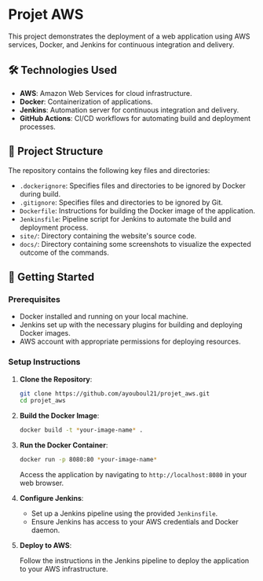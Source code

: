 # Projet AWS

This project demonstrates the deployment of a web application using AWS services, Docker, and Jenkins for continuous integration and delivery.

## 🛠️ Technologies Used

- **AWS**: Amazon Web Services for cloud infrastructure.
- **Docker**: Containerization of applications.
- **Jenkins**: Automation server for continuous integration and delivery.
- **GitHub Actions**: CI/CD workflows for automating build and deployment processes.

## 📁 Project Structure

The repository contains the following key files and directories:

- `.dockerignore`: Specifies files and directories to be ignored by Docker during build.
- `.gitignore`: Specifies files and directories to be ignored by Git.
- `Dockerfile`: Instructions for building the Docker image of the application.
- `Jenkinsfile`: Pipeline script for Jenkins to automate the build and deployment process.
- `site/`: Directory containing the website's source code.
- `docs/`: Directory containing some screenshots to visualize the expected outcome of the commands.

## 🚀 Getting Started

### Prerequisites

- Docker installed and running on your local machine.
- Jenkins set up with the necessary plugins for building and deploying Docker images.
- AWS account with appropriate permissions for deploying resources.

### Setup Instructions

1. **Clone the Repository**:

   ```bash
   git clone https://github.com/ayouboul21/projet_aws.git
   cd projet_aws
   ```

2. **Build the Docker Image**:

   ```bash
   docker build -t *your-image-name* .
   ```

3. **Run the Docker Container**:

   ```bash
   docker run -p 8080:80 *your-image-name*
   ```

   Access the application by navigating to `http://localhost:8080` in your web browser.

4. **Configure Jenkins**:

   - Set up a Jenkins pipeline using the provided `Jenkinsfile`.
   - Ensure Jenkins has access to your AWS credentials and Docker daemon.

5. **Deploy to AWS**:

   Follow the instructions in the Jenkins pipeline to deploy the application to your AWS infrastructure.

